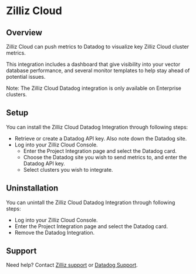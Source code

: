 # Zilliz Cloud

## Overview

Zilliz Cloud can push metrics to Datadog to visualize key Zilliz Cloud cluster metrics.

This integration includes a dashboard that give visibility into your vector database performance, and several monitor templates to help stay ahead of potential issues.
 
Note: The Zilliz Cloud Datadog integration is only available on Enterprise clusters.

## Setup

You can install the Zilliz Cloud Datadog Integration through following steps:
- Retrieve or create a Datadog API key. Also note down the Datadog site. 
- Log into your Zilliz Cloud Console. 
  -  Enter the Project  Integration page and select the Datadog card. 
  -  Choose the Datadog site you wish to send metrics to, and enter the Datadog API key. 
  -  Select clusters you wish to integrate.

## Uninstallation

You can unintall the Zilliz Cloud Datadog Integration through following steps: 
- Log into your Zilliz Cloud Console. 
- Enter the Project Integration page and select the Datadog card.
- Remove the Datadog Integration. 

## Support

Need help? Contact [Zilliz support][1]  or [Datadog Support][2].


[1]: https://support.zilliz.com/
[2]: https://docs.datadoghq.com/help/